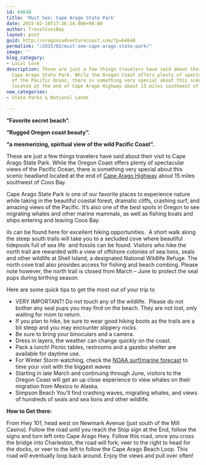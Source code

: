 ```yaml
---
id: 64648
title: 'Must See: Cape Arago State Park'
date: 2015-02-10T17:36:14.000+00:00
author: TravelCoosBay
layout: post
guid: http://oregonsadventurecoast.com/?p=64648
permalink: "/2015/02/must-see-cape-arago-state-park/"
image: ''
blog_category:
- Local Love
description: These are just a few things travelers have said about their visit to
  Cape Arago State Park. While the Oregon Coast offers plenty of spectacular views
  of the Pacific Ocean, there is something very special about this scenic headland
  located at the end of Cape Arago Highway about 15 miles southwest of Coos Bay.
new_categories:
- State Parks & National Lands

---
```

**“Favorite secret beach”.**

**“Rugged Oregon coast beauty”.**

**“a mesmerizing, spiritual view of the wild Pacific Coast”.**

These are just a few things travelers have said about their visit to Cape Arago State Park. While the Oregon Coast offers plenty of spectacular views of the Pacific Ocean, there is something very special about this scenic headland located at the end of <a href="/trip-ideas/explore-the-cape-arago-beach-loop/">Cape Arago Highway</a> about 15 miles southwest of Coos Bay.

Cape Arago State Park is one of our favorite places to experience nature while taking in the beautiful coastal forest, dramatic cliffs, crashing surf, and amazing views of the Pacific. It’s also one of the best spots in Oregon to see migrating whales and other marine mammals, as well as fishing boats and ships entering and leaving Coos Bay.

ils can be found here for excellent hiking opportunities.  A short walk along the steep south trails will take you to a secluded cove where beautiful tidepools full of sea life  and fossils can be found. Visitors who hike the north trail are rewarded with a view of offshore colonies of sea lions, seals and other wildlife at Shell Island, a designated National Wildlife Refuge. The north cove trail also provides access for fishing and beach combing. Please note however, the north trail is closed from March – June to protect the seal pups during birthing season.

Here are some quick tips to get the most out of your trip to

* VERY IMPORTANT! Do not touch any of the wildlife.  Please do not bother any seal pups you may find on the beach. They are not lost, only waiting for mom to return.
* If you plan to hike, be sure to wear good hiking boots as the trails are a bit steep and you may encounter slippery rocks.
* Be sure to bring your binoculars and a camera.
* Dress in layers, the weather can change quickly on the coast.
* Pack a lunch! Picnic tables, restrooms and a gazebo shelter are available for daytime use.
* For Winter Storm watching, check the <a href="http://www.ndbc.noaa.gov/data/Forecasts/FZUS56.KPQR.html" target="_blank">NOAA surf/marine forecast</a> to time your visit with the biggest waves
* Starting in late March and continuing through June, visitors to the Oregon Coast will get an up close experience to view whales on their migration from Mexico to Alaska.
* Simpson Beach You’ll find crashing waves, migrating whales, and views of hundreds of seals and sea lions and other wildlife.

**How to Get there:**

From Hwy 101, head west on Newmark Avenue (just south of the Mill Casino). Follow the road until you reach the Stop sign at the End, follow the signs and turn left onto Cape Arago Hwy. Follow this road, once you cross the bridge into Charleston, the road will fork; veer to the right to head for the docks, or veer to the left to follow the Cape Arago Beach Loop. This road will eventually loop back around. Enjoy the views and pull over often!